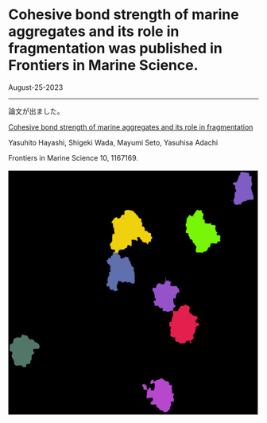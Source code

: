 # Cohesive bond strength of marine aggregates and its role in fragmentation was published in Frontiers in Marine Science.
August-25-2023

---

論文が出ました。

[Cohesive bond strength of marine aggregates and its role in fragmentation](https://doi.org/10.3389/fmars.2023.1167169)

Yasuhito Hayashi, Shigeki Wada, Mayumi Seto, Yasuhisa Adachi

Frontiers in Marine Science 10, 1167169.

![Aggregates](items/aggregates.png "aggregates")

<!-- highlight -->